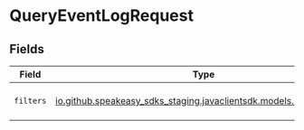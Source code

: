 # QueryEventLogRequest


## Fields

| Field                                                                                                  | Type                                                                                                   | Required                                                                                               | Description                                                                                            |
| ------------------------------------------------------------------------------------------------------ | ------------------------------------------------------------------------------------------------------ | ------------------------------------------------------------------------------------------------------ | ------------------------------------------------------------------------------------------------------ |
| `filters`                                                                                              | [io.github.speakeasy_sdks_staging.javaclientsdk.models.shared.Filters](../../models/shared/Filters.md) | :heavy_minus_sign:                                                                                     | The filter to apply to the query.                                                                      |